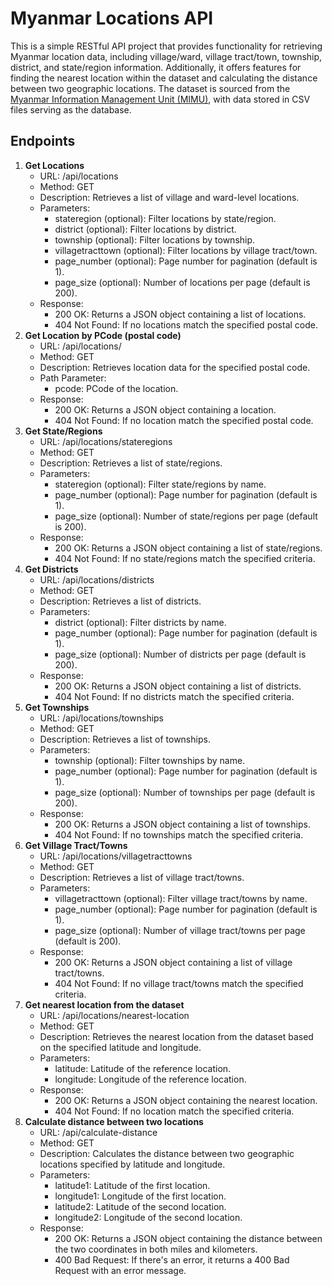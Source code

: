 <h1>Myanmar Locations API</h1>
    <div>
        This is a simple RESTful API project that provides functionality for retrieving Myanmar location data, including village/ward, village tract/town, township, district, and state/region information.
        Additionally, it offers features for finding the nearest location within the dataset and calculating the distance between two geographic locations.
        The dataset is sourced from the <a href='https://themimu.info/place-codes'>Myanmar Information Management Unit (MIMU)</a>, with data stored in CSV files serving as the database.
    </div>    
    <h2>Endpoints</h2>
    <ol>
        <li>
            <strong>Get Locations</strong>
            <ul>
                <li>URL: /api/locations</li>
                <li>Method: GET</li>
                <li>Description: Retrieves a list of village and ward-level locations.</li>
                <li>
                    Parameters:
                    <ul>
                        <li>stateregion (optional): Filter locations by state/region.</li>
                        <li>district (optional): Filter locations by district.</li>
                        <li>township (optional): Filter locations by township.</li>
                        <li>villagetracttown (optional): Filter locations by village tract/town.</li>
                        <li>page_number (optional): Page number for pagination (default is 1).</li>
                        <li>page_size (optional): Number of locations per page (default is 200).</li>
                    </ul>
                </li>
                <li>
                    Response:
                    <ul>
                        <li>200 OK: Returns a JSON object containing a list of locations.</li>
                        <li>404 Not Found: If no locations match the specified postal code.</li>
                    </ul>
                </li>
            </ul>
        </li>
        <li>
            <strong>Get Location by PCode (postal code)</strong>
            <ul>
                <li>URL: /api/locations/<string:pcode></li>
                <li>Method: GET</li>
                <li>Description: Retrieves location data for the specified postal code.</li>
                <li>
                    Path Parameter:
                    <ul>
                        <li>pcode: PCode of the location.</li>
                    </ul>
                </li>
                <li>
                    Response:
                    <ul>
                        <li>200 OK: Returns a JSON object containing a location.</li>
                        <li>404 Not Found: If no location match the specified postal code.</li>
                    </ul>
                </li>
            </ul>
        </li>
        <li>
            <strong>Get State/Regions</strong>
            <ul>
                <li>URL: /api/locations/stateregions</li>
                <li>Method: GET</li>
                <li>Description: Retrieves a list of state/regions.</li>
                <li>
                    Parameters:
                    <ul>
                        <li>stateregion (optional): Filter state/regions by name.</li>
                        <li>page_number (optional): Page number for pagination (default is 1).</li>
                        <li>page_size (optional): Number of state/regions per page (default is 200).</li>
                    </ul>
                </li>
                <li>
                    Response:
                    <ul>
                        <li>200 OK: Returns a JSON object containing a list of state/regions.</li>
                        <li>404 Not Found: If no state/regions match the specified criteria.</li>
                    </ul>
                </li>
            </ul>
        </li>
        <li>
            <strong>Get Districts</strong>
            <ul>
                <li>URL: /api/locations/districts</li>
                <li>Method: GET</li>
                <li>Description: Retrieves a list of districts.</li>
                <li>
                    Parameters:
                    <ul>
                        <li>district (optional): Filter districts by name.</li>
                        <li>page_number (optional): Page number for pagination (default is 1).</li>
                        <li>page_size (optional): Number of districts per page (default is 200).</li>
                    </ul>
                </li>
                <li>
                    Response:
                    <ul>
                        <li>200 OK: Returns a JSON object containing a list of districts.</li>
                        <li>404 Not Found: If no districts match the specified criteria.</li>
                    </ul>
                </li>
            </ul>
        </li>
        <li>
            <strong>Get Townships</strong>
            <ul>
                <li>URL: /api/locations/townships</li>
                <li>Method: GET</li>
                <li>Description: Retrieves a list of townships.</li>
                <li>
                    Parameters:
                    <ul>
                        <li>township (optional): Filter townships by name.</li>
                        <li>page_number (optional): Page number for pagination (default is 1).</li>
                        <li>page_size (optional): Number of townships per page (default is 200).</li>
                    </ul>
                </li>
                <li>
                    Response:
                    <ul>
                        <li>200 OK: Returns a JSON object containing a list of townships.</li>
                        <li>404 Not Found: If no townships match the specified criteria.</li>
                    </ul>
                </li>
            </ul>
        </li>
        <li>
            <strong>Get Village Tract/Towns</strong>
            <ul>
                <li>URL: /api/locations/villagetracttowns</li>
                <li>Method: GET</li>
                <li>Description: Retrieves a list of village tract/towns.</li>
                <li>
                    Parameters:
                    <ul>
                        <li>villagetracttown (optional): Filter village tract/towns by name.</li>
                        <li>page_number (optional): Page number for pagination (default is 1).</li>
                        <li>page_size (optional): Number of village tract/towns per page (default is 200).</li>
                    </ul>
                </li>
                <li>
                    Response:
                    <ul>
                        <li>200 OK: Returns a JSON object containing a list of village tract/towns.</li>
                        <li>404 Not Found: If no village tract/towns match the specified criteria.</li>
                    </ul>
                </li>
            </ul>
        </li>
        <li>
            <strong>Get nearest location from the dataset</strong>
            <ul>
                <li>URL: /api/locations/nearest-location</li>
                <li>Method: GET</li>
                <li>Description: Retrieves the nearest location from the dataset based on the specified latitude and longitude.</li>
                <li>
                    Parameters:
                    <ul>
                        <li>latitude: Latitude of the reference location.</li>
                        <li>longitude: Longitude of the reference location.</li>
                    </ul>
                </li>
                <li>
                    Response:
                    <ul>
                        <li>200 OK: Returns a JSON object containing the nearest location.</li>
                        <li>404 Not Found: If no location match the specified criteria.</li>
                    </ul>
                </li>
            </ul>
        </li>
        <li>
            <strong>Calculate distance between two locations</strong>
            <ul>
                <li>URL: /api/calculate-distance</li>
                <li>Method: GET</li>
                <li>Description: Calculates the distance between two geographic locations specified by latitude and longitude.</li>
                <li>
                    Parameters:
                    <ul>
                        <li>latitude1: Latitude of the first location.</li>
                        <li>longitude1: Longitude of the first location.</li>
                        <li>latitude2: Latitude of the second location.</li>
                        <li>longitude2: Longitude of the second location.</li>
                    </ul>
                </li>
                <li>
                    Response:
                    <ul>
                        <li>200 OK: Returns a JSON object containing the distance between the two coordinates in both miles and kilometers.</li>
                        <li>400 Bad Request: If there's an error, it returns a 400 Bad Request with an error message.</li>
                    </ul>
                </li>
            </ul>
        </li>
    </ol>
